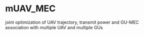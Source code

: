 # mUAV_MEC
 joint optimization of UAV trajectory, transmit power and GU-MEC association with multiple UAV and multiple GUs

